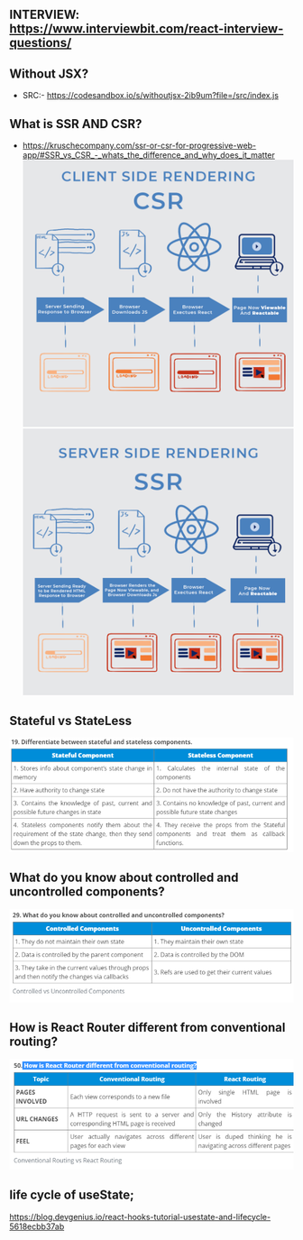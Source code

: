 ## INTERVIEW: https://www.interviewbit.com/react-interview-questions/

## Without JSX?

- SRC:- https://codesandbox.io/s/withoutjsx-2ib9um?file=/src/index.js

## What is SSR AND CSR?

- https://kruschecompany.com/ssr-or-csr-for-progressive-web-app/#SSR_vs_CSR_-_whats_the_difference_and_why_does_it_matter
  ![Alt text](Images/CSR-client-side-rendering-infographic.png)
  ![Alt text](Images/SSR-server-side-rendering-infographic.png)
  <br/>

## Stateful vs StateLess
![Alt text](Images/statefulVsStateLessComponents.PNG)

## What do you know about controlled and uncontrolled components?
![Alt text](Images/ControllVSUncontrollComponenets.PNG)

## How is React Router different from conventional routing?
![Alt text](Images/ConventionalRoutingVsReactRouting.PNG)

## life cycle of useState;
https://blog.devgenius.io/react-hooks-tutorial-usestate-and-lifecycle-5618ecbb37ab